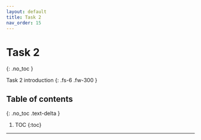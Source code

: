 ```yaml
---
layout: default
title: Task 2
nav_order: 15
---
```


# Task 2
{: .no_toc }


Task 2 introduction
{: .fs-6 .fw-300 }

## Table of contents
{: .no_toc .text-delta }

1. TOC
{:toc}

---
